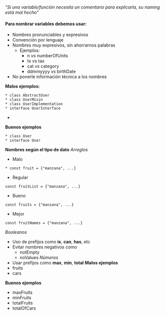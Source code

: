 *"Si una variable/función necesita un comentario para explicarla, su naming está mal hecho"*

#### Para nombrar variables debemos usar:

* Nombres pronunciables y expresivos
* Convención por lenguaje
* Nombres muy expresivos, sin ahorrarnos palabras
	* Ejemplos:
		* n *vs* numberOfUnits
		* tx *vs* tax
		* cat *vs* category
		*  ddmmyyyy *vs* birthDate
* No ponerle información técnica a los nombres

**Malos ejemplos:**
```
* class AbstractUser
* class UserMixin
* class UserImplementation
* interface UserInterface
```
* 
**Buenos ejemplos**
```
* class User
* interface User
```

	
**Nombres según el tipo de dato**
*Arreglos*
* Malo
```
* const fruit = {"manzana", ...}
```
	
* Regular
```
const fruitList = {"manzana", ...}
```
	
* Bueno
```
const fruits = {"manzana", ...}
```
	
* Mejor
```
const fruitNames = {"manzana", ...}
```

*Booleanos*
* Uso de prefijos como **is**, **can**, **has**, etc
* Evitar nombres negativos como
	* notEmpty
	* noValues
*Números*
* Usar prefijos como **max**, **min**, **total**
**Malos ejemplos**
* fruits
* cars 
	
**Buenos ejemplos**
* maxFruits
* minFruits
* totalFruits
* totalOfCars
